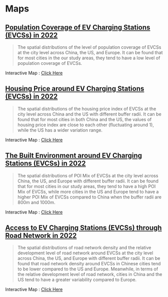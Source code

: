 # Maps

<!-- ![Figure A-2](../imgs/p1.png) -->


<!-- ## [Spatial Distributions of EVCSs](./AB.md)
> the spatial distributions of EVCSs across the three study areas. -->

## [Population Coverage of EV Charging Stations (EVCSs) in 2022](./C.md)

> The spatial distributions of the level of population coverage of EVCSs at the city level across China, the US, and Europe. It can be found that for most cities in the our study areas, they tend to have a low level of population coverage of EVCSs.

Interactive Map : [Click Here](./C.md)

## [Housing Price around EV Charging Stations (EVCSs) in 2022](./D.md)

> The spatial distributions of the housing price index of EVCSs at the city level across China and the US with different buffer radii. It can be found that for most cities in both China and the US, the values of housing price index are close to each other (fluctuating around 1), while the US has a wider variation range.

Interactive Map : [Click Here](./D.md)

## [The Built Environment around EV Charging Stations (EVCSs) in 2022](./E.md)

> The spatial distributions of POI Mix of EVCSs at the city level across China, the US, and Europe with different buffer radii. It can be found that for most cities in our study areas, they tend to have a high POI Mix of EVCSs, while more cities in the US and Europe tend to have a higher POI Mix of EVCSs compared to China when the buffer radii are 800m and 1000m.

Interactive Map : [Click Here](./E.md)

## [Access to EV Charging Stations (EVCSs) through Road Network in 2022](./F.md)

> The spatial distributions of road network density and the relative development level of road network around EVCSs at the city level across China, the US, and Europe with different buffer radii. It can be found that road network density around EVCSs in Chinese cities tend to be lower compared to the US and Europe. Meanwhile, in terms of the relative development level of road network, cities in China and the US tend to have a greater variability compared to Europe.

Interactive Map : [Click Here](./F.md)